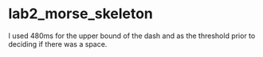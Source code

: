 # lab2_morse_skeleton
I used 480ms for the upper bound of the dash and as the threshold prior to deciding if there was a space.
